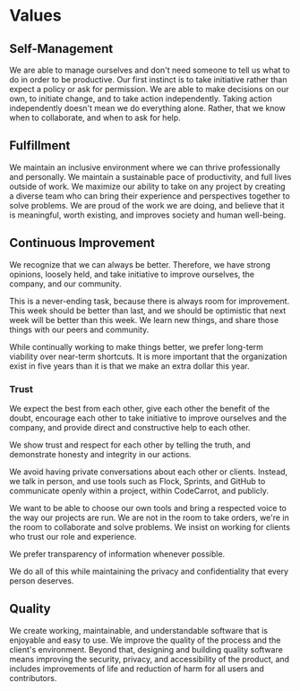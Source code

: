 # Values

## Self-Management

We are able to manage ourselves and don't need someone to tell us what to do in order to be productive. Our first instinct is to take initiative rather than expect a policy or ask for permission. We are able to make decisions on our own, to initiate change, and to take action independently. Taking action independently doesn't mean we do everything alone. Rather, that we know when to collaborate, and when to ask for help.

## Fulfillment

We maintain an inclusive environment where we can thrive professionally and personally. We maintain a sustainable pace of productivity, and full lives outside of work. We maximize our ability to take on any project by creating a diverse team who can bring their experience and perspectives together to solve problems. We are proud of the work we are doing, and believe that it is meaningful, worth existing, and improves society and human well-being.

## Continuous Improvement

We recognize that we can always be better. Therefore, we have strong opinions, loosely held, and take initiative to improve ourselves, the company, and our community.

This is a never-ending task, because there is always room for improvement. This week should be better than last, and we should be optimistic that next week will be better than this week. We learn new things, and share those things with our peers and community.

While continually working to make things better, we prefer long-term viability over near-term shortcuts. It is more important that the organization exist in five years than it is that we make an extra dollar this year.

### Trust

We expect the best from each other, give each other the benefit of the doubt, encourage each other to take initiative to improve ourselves and the company, and provide direct and constructive help to each other.

We show trust and respect for each other by telling the truth, and demonstrate honesty and integrity in our actions.

We avoid having private conversations about each other or clients. Instead, we talk in person, and use tools such as Flock, Sprints, and GitHub to communicate openly within a project, within CodeCarrot, and publicly.

We want to be able to choose our own tools and bring a respected voice to the way our projects are run. We are not in the room to take orders, we're in the room to collaborate and solve problems. We insist on working for clients who trust our role and experience.

We prefer transparency of information whenever possible.

We do all of this while maintaining the privacy and confidentiality that every person deserves.

## Quality

We create working, maintainable, and understandable software that is enjoyable and easy to use. We improve the quality of the process and the client's environment. Beyond that, designing and building quality software means improving the security, privacy, and accessibility of the product, and includes improvements of life and reduction of harm for all users and contributors.

